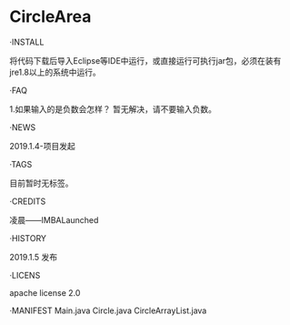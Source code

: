 # CircleArea
·INSTALL

将代码下载后导入Eclipse等IDE中运行，或直接运行可执行jar包，必须在装有jre1.8以上的系统中运行。

·FAQ

1.如果输入的是负数会怎样？
暂无解决，请不要输入负数。

·NEWS

2019.1.4-项目发起

·TAGS

目前暂时无标签。

·CREDITS

凌晨——IMBALaunched

·HISTORY

2019.1.5 发布

·LICENS

apache license 2.0

·MANIFEST
Main.java
Circle.java
CircleArrayList.java
